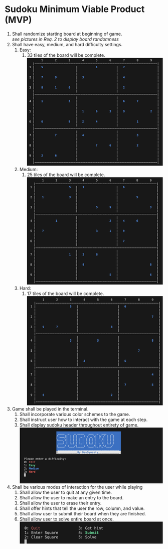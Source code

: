 # Sudoku Minimum Viable Product (MVP)

1. Shall randomize starting board at beginning of game.
    <br>*see pictures in Req. 2 to display board randomness*<br>
2. Shall have easy, medium, and hard difficulty settings.
    1. Easy:
        1. 33 tiles of the board will be complete.
        ![Easy](../images/easy.png)
    2. Medium:
        1. 25 tiles of the board will be complete.
        ![Medium](../images/medium.png)
    3. Hard:
        1. 17 tiles of the board will be complete.
        ![Hard](../images/hard.png)
3. Game shall be played in the terminal.
    1. Shall incorporate various color schemes to the game.
    2. Shall instruct user how to interact with the game at each step.
    3. Shall display sudoku header throughout entirety of game.
    ![Terminal](../images/difficulty-selection.png)
4. Shall be various modes of interaction for the user while playing
    1. Shall allow the user to quit at any given time.
    2. Shall allow the user to make an entry to the board.
    3. Shall allow the user to erase their entry.
    4. Shall offer hints that tell the user the row, column, and value.
    5. Shall allow user to submit their board when they are finished.
    6. Shall allow user to solve entire board at once.
    ![Interaction](../images/interaction.png)
        